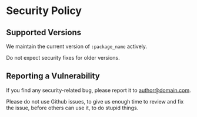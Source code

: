 # Security Policy

## Supported Versions

We maintain the current version of `:package_name` actively. 

Do not expect security fixes for older versions.

## Reporting a Vulnerability

If you find any security-related bug, please report it to author@domain.com. 

Please do not use Github issues, to give us enough time to review and fix the issue, before others can use it, to do stupid things.
